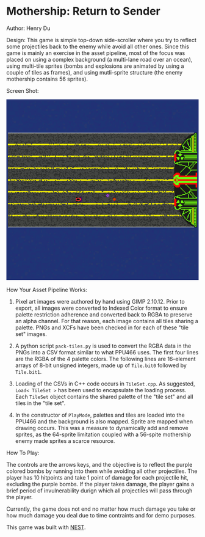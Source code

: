 # Mothership: Return to Sender

Author: Henry Du

Design: This game is simple top-down side-scroller where you try to reflect some projectiles back to the enemy while avoid all other ones. Since this game is mainly an exercise in the asset pipeline, most of the focus was placed on using a complex background (a multi-lane road over an ocean), using multi-tile sprites (bombs and explosions are animated by using a couple of tiles as frames), and using mutli-sprite structure (the enemy mothership contains 56 sprites).

Screen Shot:

![Screen Shot](screenshot.png)

How Your Asset Pipeline Works:

1. Pixel art images were authored by hand using GIMP 2.10.12. Prior to export, all images were converted to Indexed Color format to ensure palette restriction adherence and converted back to RGBA to preserve an alpha channel. For that reason, each image contains all tiles sharing a palette. PNGs and XCFs have been checked in for each of these "tile set" images.

2. A python script `pack-tiles.py` is used to convert the RGBA data in the PNGs into a CSV format similar to what PPU466 uses. The first four lines are the RGBA of the 4 palette colors. The following lines are 16-element arrays of 8-bit unsigned integers, made up of `Tile.bit0` followed by `Tile.bit1`.

3. Loading of the CSVs in C++ code occurs in `TileSet.cpp`. As suggested, `Load< TileSet >` has been used to encapsulate the loading process. Each `TileSet` object contains the shared palette of the "tile set" and all tiles in the "tile set".

4. In the constructor of `PlayMode`, palettes and tiles are loaded into the PPU466 and the background is also mapped. Sprite are mapped when drawing occurs. This was a measure to dynamically add and remove sprites, as the 64-sprite limitation coupled with a 56-spite mothership enemy made sprites a scarce resource.

How To Play:

The controls are the arrows keys, and the objective is to reflect the purple colored bombs by running into them while avoiding all other projectiles. The player has 10 hitpoints and take 1 point of damage for each projectile hit, excluding the purple bombs. If the player takes damage, the player gains a brief period of invulnerability durign which all projectiles will pass through the player.

Currently, the game does not end no matter how much damage you take or how much damage you deal due to time contraints and for demo purposes.

This game was built with [NEST](NEST.md).

